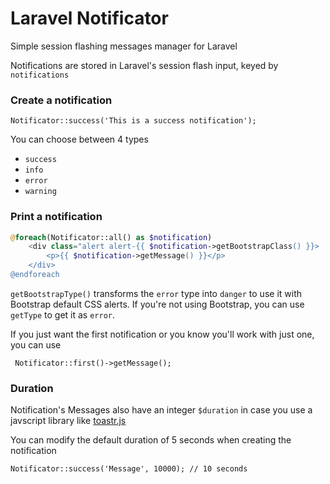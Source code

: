 # Laravel Notificator

Simple session flashing messages manager for Laravel

Notifications are stored in Laravel's session flash input, keyed by `notifications`
### Create a notification

    Notificator::success('This is a success notification');
    
You can choose between 4 types
- `success`
- `info`
- `error`
- `warning`

### Print a notification

```php
@foreach(Notificator::all() as $notification)
    <div class="alert alert-{{ $notification->getBootstrapClass() }}>
        <p>{{ $notification->getMessage() }}</p>
    </div>
@endforeach
```

`getBootstrapType()` transforms the `error` type into `danger` to use it with Bootstrap default CSS alerts.
 If you're not using Bootstrap, you can use `getType` to get it as `error`.
 
 If you just want the first notification or you know you'll work with just one, you can use 
 
     Notificator::first()->getMessage();

### Duration

Notification's Messages also have an integer `$duration` in case you use a javscript library like [toastr.js](https://github.com/CodeSeven/toastr)

You can modify the default duration of 5 seconds when creating the notification
   
    Notificator::success('Message', 10000); // 10 seconds